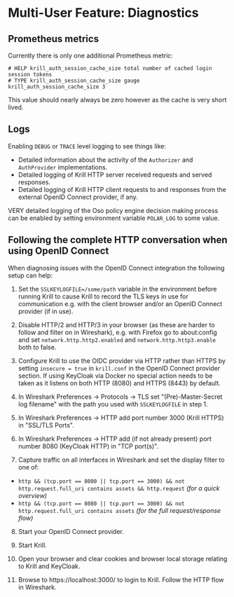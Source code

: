 # Multi-User Feature: Diagnostics

## Prometheus metrics

Currently there is only one additional Prometheus metric:

```
# HELP krill_auth_session_cache_size total number of cached login session tokens
# TYPE krill_auth_session_cache_size gauge
krill_auth_session_cache_size 3
```

This value should nearly always be zero however as the cache is very short lived.

## Logs

Enabling `DEBUG` or `TRACE` level logging to see things like:

  - Detailed information about the activity of the `Authorizer` and `AuthProvider` implementations.
  - Detailed logging of Krill HTTP server received requests and served responses.
  - Detailed logging of Krill HTTP client requests to and responses from the external OpenID Connect provider, if any.

VERY detailed logging of the Oso policy engine decision making process can be enabled by setting environment variable
`POLAR_LOG` to some value.
  
## Following the complete HTTP conversation when using OpenID Connect
  
When diagnosing issues with the OpenID Connect integration the following setup can help:

1. Set the `SSLKEYLOGFILE=/some/path` variable in the environment before running Krill to cause Krill to record the TLS
keys in use for communication e.g. with the client browser and/or an OpenID Connect provider (if in use).

2. Disable HTTP/2 and HTTP/3 in your browser (as these are harder to follow and filter on in Wireshark), e.g. with Firefox go to about:config and set `network.http.http2.enabled` and `network.http.http3.enable` both to false.

3. Configure Krill to use the OIDC provider via HTTP rather than HTTPS by setting `insecure = true` in `krill.conf` in the OpenID Connect provider section. If using KeyCloak via Docker no special action needs to be taken as it listens on both HTTP (8080) and HTTPS (8443) by default.

4. In Wireshark Preferences -> Protocols -> TLS set "(Pre)-Master-Secret log filename" with the path you used with `SSLKEYLOGFILE` in step 1.

5. In Wireshark Preferences -> HTTP add port number 3000 (Krill HTTPS) in "SSL/TLS Ports".

6. In Wireshark Preferences -> HTTP add (if not already present) port number 8080 (KeyCloak HTTP) in "TCP port(s)".

7. Capture traffic on all interfaces in Wireshark and set the display filter to one of:

- `http && (tcp.port == 8080 || tcp.port == 3000) && not http.request.full_uri contains assets && http.request` _(for a quick overview)_
- `http && (tcp.port == 8080 || tcp.port == 3000) && not http.request.full_uri contains assets` _(for the full request/response flow)_

8. Start your OpenID Connect provider.

9. Start Krill.

10. Open your browser and clear cookies and browser local storage relating to Krill and KeyCloak.

12. Browse to https://localhost:3000/ to login to Krill. Follow the HTTP flow in Wireshark.
